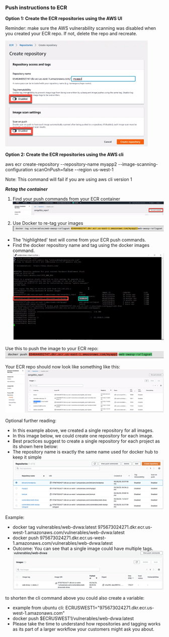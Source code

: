 ### Push instructions to ECR

**Option 1: Create the ECR repositories using the AWS UI**

Reminder: make sure the AWS vulnerability scanning was disabled when you created your ECR repo. If not, delete the repo and recreate.

![cve_image_1](cve_image_1.jpg?classes=border,shadow)

**Option 2: Create the ECR repositories using the AWS cli**

aws ecr create-repository --repository-name myapp2 --image-scanning-configuration scanOnPush=false --region us-west-1

Note: This command will fail if you are using aws cli version 1

_**Retag the container**_

1.  Find your push commands from your ECR container
![push1](push1.jpg?classes=border,shadow)

2.  Use Docker to re-tag your images
![cve_4](cve_4.jpg?classes=border,shadow)

- The 'highlighted' text will come from your ECR push commands.
- Find the docker repository name and tag using the docker images command.
![cve_5](cve_5.jpg?classes=border,shadow)

Use this to push the image to your ECR  repo:
![cve_6](cve_6.jpg?classes=border,shadow)

Your ECR repo should now look like something like this:
![cve_7](cve_7.jpg?classes=border,shadow)


Optional further reading:

- In this example above, we created a single repository for all images. 
- In this image below, we could create one repository for each image. 
- Best practices suggest to create a single repository for each project as its shown here below:
- The repository name is exactly the same name used for docker hub to keep it simple
![cve_8](cve_8.jpg?classes=border,shadow)

Example:

- docker tag vulnerables/web-dvwa:latest 975673024271.dkr.ecr.us-west-1.amazonaws.com/vulnerables/web-dvwa:latest
- docker push 975673024271.dkr.ecr.us-west-1.amazonaws.com/vulnerables/web-dvwa:latest
- Outcome: You can see that a single image could have multiple tags.
![cve_9](cve_9.jpg?classes=border,shadow)

to shorten the cli command above you could also create a variable: 

- example from ubuntu cli: ECRUSWEST1="975673024271.dkr.ecr.us-west-1.amazonaws.com"
- docker push $ECRUSWEST1/vulnerables/web-dvwa:latest
- Please take the time to understand how repositories and tagging works as its part of a larger workflow your customers might ask you about.
